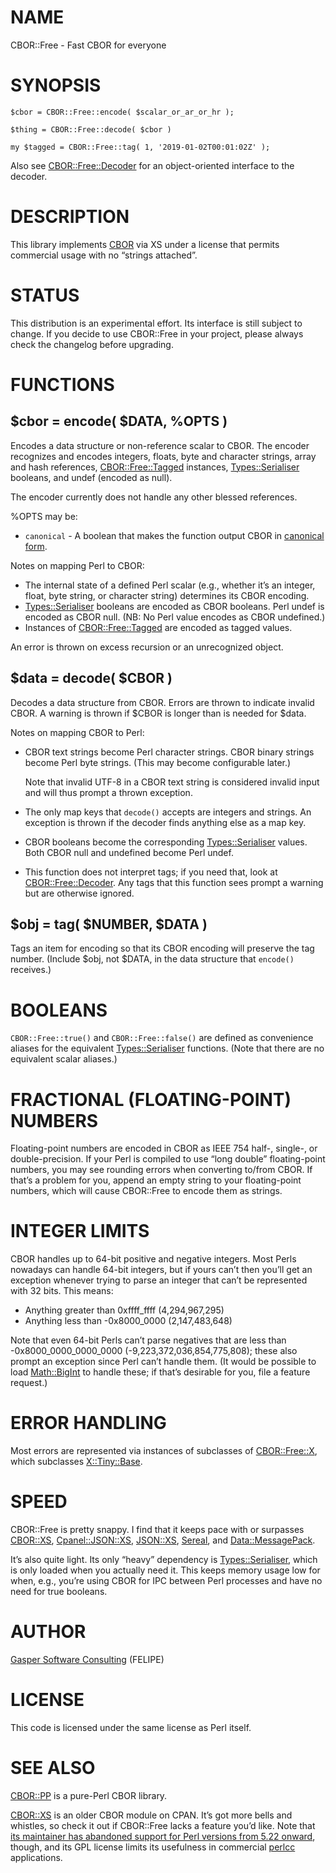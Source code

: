 # NAME

CBOR::Free - Fast CBOR for everyone

# SYNOPSIS

    $cbor = CBOR::Free::encode( $scalar_or_ar_or_hr );

    $thing = CBOR::Free::decode( $cbor )

    my $tagged = CBOR::Free::tag( 1, '2019-01-02T00:01:02Z' );

Also see [CBOR::Free::Decoder](https://metacpan.org/pod/CBOR::Free::Decoder) for an object-oriented interface
to the decoder.

# DESCRIPTION

This library implements [CBOR](https://tools.ietf.org/html/rfc7049)
via XS under a license that permits commercial usage with no “strings
attached”.

# STATUS

This distribution is an experimental effort. Its interface is still
subject to change. If you decide to use CBOR::Free in your project,
please always check the changelog before upgrading.

# FUNCTIONS

## $cbor = encode( $DATA, %OPTS )

Encodes a data structure or non-reference scalar to CBOR.
The encoder recognizes and encodes integers, floats, byte and character
strings, array and hash references, [CBOR::Free::Tagged](https://metacpan.org/pod/CBOR::Free::Tagged) instances,
[Types::Serialiser](https://metacpan.org/pod/Types::Serialiser) booleans, and undef (encoded as null).

The encoder currently does not handle any other blessed references.

%OPTS may be:

- `canonical` - A boolean that makes the function output
CBOR in [canonical form](https://tools.ietf.org/html/rfc7049#section-3.9).

Notes on mapping Perl to CBOR:

- The internal state of a defined Perl scalar (e.g., whether it’s an
integer, float, byte string, or character string) determines its CBOR
encoding.
- [Types::Serialiser](https://metacpan.org/pod/Types::Serialiser) booleans are encoded as CBOR booleans.
Perl undef is encoded as CBOR null. (NB: No Perl value encodes as CBOR
undefined.)
- Instances of [CBOR::Free::Tagged](https://metacpan.org/pod/CBOR::Free::Tagged) are encoded as tagged values.

An error is thrown on excess recursion or an unrecognized object.

## $data = decode( $CBOR )

Decodes a data structure from CBOR. Errors are thrown to indicate
invalid CBOR. A warning is thrown if $CBOR is longer than is needed
for $data.

Notes on mapping CBOR to Perl:

- CBOR text strings become Perl character strings. CBOR binary strings
become Perl byte strings. (This may become configurable later.)

    Note that invalid UTF-8 in a CBOR text string is considered
    invalid input and will thus prompt a thrown exception.

- The only map keys that `decode()` accepts are integers and strings.
An exception is thrown if the decoder finds anything else as a map key.
- CBOR booleans become the corresponding [Types::Serialiser](https://metacpan.org/pod/Types::Serialiser) values.
Both CBOR null and undefined become Perl undef.
- This function does not interpret tags; if you need that, look
at [CBOR::Free::Decoder](https://metacpan.org/pod/CBOR::Free::Decoder). Any tags that this function sees prompt a warning
but are otherwise ignored.

## $obj = tag( $NUMBER, $DATA )

Tags an item for encoding so that its CBOR encoding will preserve the
tag number. (Include $obj, not $DATA, in the data structure that
`encode()` receives.)

# BOOLEANS

`CBOR::Free::true()` and `CBOR::Free::false()` are defined as
convenience aliases for the equivalent [Types::Serialiser](https://metacpan.org/pod/Types::Serialiser) functions.
(Note that there are no equivalent scalar aliases.)

# FRACTIONAL (FLOATING-POINT) NUMBERS

Floating-point numbers are encoded in CBOR as IEEE 754 half-, single-,
or double-precision. If your Perl is compiled to use “long double”
floating-point numbers, you may see rounding errors when converting
to/from CBOR. If that’s a problem for you, append an empty string to
your floating-point numbers, which will cause CBOR::Free to encode
them as strings.

# INTEGER LIMITS

CBOR handles up to 64-bit positive and negative integers. Most Perls
nowadays can handle 64-bit integers, but if yours can’t then you’ll
get an exception whenever trying to parse an integer that can’t be
represented with 32 bits. This means:

- Anything greater than 0xffff\_ffff (4,294,967,295)
- Anything less than -0x8000\_0000 (2,147,483,648)

Note that even 64-bit Perls can’t parse negatives that are less than
\-0x8000\_0000\_0000\_0000 (-9,223,372,036,854,775,808); these also prompt an
exception since Perl can’t handle them. (It would be possible to load
[Math::BigInt](https://metacpan.org/pod/Math::BigInt) to handle these; if that’s desirable for you,
file a feature request.)

# ERROR HANDLING

Most errors are represented via instances of subclasses of
[CBOR::Free::X](https://metacpan.org/pod/CBOR::Free::X), which subclasses [X::Tiny::Base](https://metacpan.org/pod/X::Tiny::Base).

# SPEED

CBOR::Free is pretty snappy. I find that it keeps pace with or
surpasses [CBOR::XS](https://metacpan.org/pod/CBOR::XS), [Cpanel::JSON::XS](https://metacpan.org/pod/Cpanel::JSON::XS), [JSON::XS](https://metacpan.org/pod/JSON::XS), [Sereal](https://metacpan.org/pod/Sereal),
and [Data::MessagePack](https://metacpan.org/pod/Data::MessagePack).

It’s also quite light. Its only “heavy” dependency is
[Types::Serialiser](https://metacpan.org/pod/Types::Serialiser), which is only loaded when you actually need it.
This keeps memory usage low for when, e.g., you’re using CBOR for
IPC between Perl processes and have no need for true booleans.

# AUTHOR

[Gasper Software Consulting](http://gaspersoftware.com) (FELIPE)

# LICENSE

This code is licensed under the same license as Perl itself.

# SEE ALSO

[CBOR::PP](https://metacpan.org/pod/CBOR::PP) is a pure-Perl CBOR library.

[CBOR::XS](https://metacpan.org/pod/CBOR::XS) is an older CBOR module on CPAN. It’s got more bells and
whistles, so check it out if CBOR::Free lacks a feature you’d like.
Note that [its maintainer has abandoned support for Perl versions from 5.22
onward](http://blog.schmorp.de/2015-06-06-stableperl-faq.html), though,
and its GPL license limits its usefulness in
commercial [perlcc](https://metacpan.org/pod/distribution/B-C/script/perlcc.PL)
applications.
